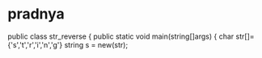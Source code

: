 # pradnya
public class str_reverse { public static void main(string[]args) { char str[]={'s','t','r','i','n','g'} string s = new(str);
